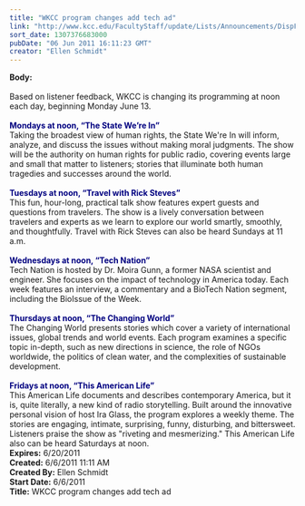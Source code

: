 ```yaml
---
title: "WKCC program changes add tech ad"
link: "http://www.kcc.edu/FacultyStaff/update/Lists/Announcements/DispForm.aspx?ID=339"
sort_date: 1307376683000
pubDate: "06 Jun 2011 16:11:23 GMT"
creator: "Ellen Schmidt"
---
```


<div><b>Body:</b> <div class=ExternalClass5BDCC3BAA8534BE9896AA31966FACF58><div> </div>
<div>Based on listener feedback, WKCC is changing its programming at noon each day, beginning Monday June 13.</div>
<div><br><font color="#000080"><strong>Mondays at noon, “The State We’re In”<br></strong></font>Taking the broadest view of human rights, the State We're In will inform, analyze, and discuss the issues without making moral judgments. The show will be the authority on human rights for public radio, covering events large and small that matter to listeners; stories that illuminate both human tragedies and successes around the world.</div>
<div><br><font color="#000080"><strong>Tuesdays at noon, “Travel with Rick Steves” <br></strong></font>This fun, hour-long, practical talk show features expert guests and questions from travelers. The show is a lively conversation between travelers and experts as we learn to explore our world smartly, smoothly, and thoughtfully. Travel with Rick Steves can also be heard Sundays at 11 a.m.</div>
<div><br><font color="#000080"><strong>Wednesdays at noon, “Tech Nation”<br></strong></font>Tech Nation is hosted by Dr. Moira Gunn, a former NASA scientist and engineer. She focuses on the impact of technology in America today. Each week features an interview, a commentary and a BioTech Nation segment, including the BioIssue of the Week. </div>
<div><br><font color="#000080"><strong>Thursdays at noon, “The Changing World”<br></strong></font>The Changing World presents stories which cover a variety of international issues, global trends and world events. Each program examines a specific topic in-depth, such as new directions in science, the role of NGOs worldwide, the politics of clean water, and the complexities of sustainable development.</div>
<div><br><font color="#000080"><strong>Fridays at noon, “This American Life”<br></strong></font>This American Life documents and describes contemporary America, but it is, quite literally, a new kind of radio storytelling. Built around the innovative personal vision of host Ira Glass, the program explores a weekly theme. The stories are engaging, intimate, surprising, funny, disturbing, and bittersweet. Listeners praise the show as &quot;riveting and mesmerizing.&quot; This American Life also can be heard Saturdays at noon.</div></div></div>
<div><b>Expires:</b> 6/20/2011</div>
<div><b>Created:</b> 6/6/2011 11:11 AM</div>
<div><b>Created By:</b> Ellen Schmidt</div>
<div><b>Start Date:</b> 6/6/2011</div>
<div><b>Title:</b> WKCC program changes add tech ad</div>
